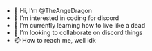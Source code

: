 - 👋 Hi, I’m @TheAngeDragon
- 👀 I’m interested in coding for discord
- 🌱 I’m currently learning how to live like a dead
- 💞️ I’m looking to collaborate on discord things
- 📫 How to reach me, well idk

<!---
TheAngeDragon/TheAngeDragon is a ✨ special ✨ repository because its `README.md` (this file) appears on your GitHub profile.
You can click the Preview link to take a look at your changes.
--->

